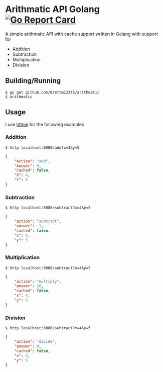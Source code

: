 # Arithmatic API Golang [![Go Report Card](https://goreportcard.com/badge/github.com/Brettm12345/arithmatic)](https://goreportcard.com/report/github.com/Brettm12345/arithmatic)
A simple arithmatic API with cache support written in Golang with support for 
* Addition
* Subtraction
* Multiplication
* Division

## Building/Running

``` console
$ go get github.com/Brettm12345/arithmatic
$ arithmatic
```

## Usage
I use [httpie](httpie) for the following examples 

### Addition
``` console
$ http localhost:8080/add?x=4&y=5
```

``` json
{
    "Action": "add",
    "Answer": 9,
    "Cached": false,
    "X": 4,
    "Y": 5
}
```

### Subtraction
``` console
$ http localhost:8080/subtract?x=4&y=5
```

``` json
{
    "action": "subtract",
    "answer": -1,
    "cached": false,
    "x": 4,
    "y": 5
}
```

### Multiplication
``` console
$ http localhost:8080/subtract?x=4&y=5
```

``` json
{
    "action": "multiply",
    "answer": 20,
    "cached": false,
    "x": 4,
    "y": 5
}
```

### Division
``` console
$ http localhost:8080/subtract?x=4&y=5
```

``` json
{
    "action": "divide",
    "answer": 0,
    "cached": false,
    "x": 4,
    "y": 5
}
```

